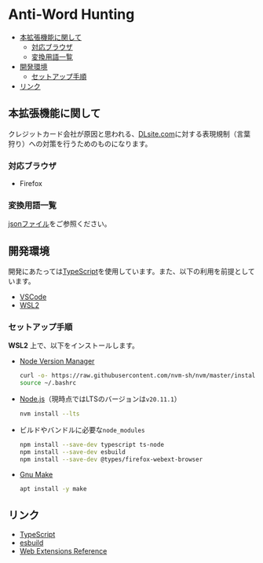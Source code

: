 # Anti-Word Hunting <!-- omit in toc -->

- [本拡張機能に関して](#本拡張機能に関して)
  - [対応ブラウザ](#対応ブラウザ)
  - [変換用語一覧](#変換用語一覧)
- [開発環境](#開発環境)
  - [セットアップ手順](#セットアップ手順)
- [リンク](#リンク)

## 本拡張機能に関して

クレジットカード会社が原因と思われる、[DLsite.com](https://www.dlsite.com/index.html)に対する表現規制（言葉狩り）への対策を行うためのものになります。

### 対応ブラウザ

- Firefox

### 変換用語一覧

[jsonファイル](./assets/genre-word-conversion-map.json)をご参照ください。

## 開発環境

開発にあたっては[TypeScript](https://www.typescriptlang.org/)を使用しています。また、以下の利用を前提としています。

- [VSCode](https://code.visualstudio.com/)
- [WSL2](https://learn.microsoft.com/en-us/windows/wsl/install)

### セットアップ手順

**WSL2** 上で、以下をインストールします。

- [Node Version Manager](https://github.com/nvm-sh/nvm)

    ```sh
    curl -o- https://raw.githubusercontent.com/nvm-sh/nvm/master/install.sh | bash
    source ~/.bashrc
    ```

- [Node.js](https://nodejs.org/en)（現時点ではLTSのバージョンは`v20.11.1`）

    ```sh
    nvm install --lts
    ```

- ビルドやバンドルに必要な`node_modules`

    ```sh
    npm install --save-dev typescript ts-node
    npm install --save-dev esbuild
    npm install --save-dev @types/firefox-webext-browser
    ```

- [Gnu Make](https://www.gnu.org/software/make/)

    ```sh
    apt install -y make
    ```

## リンク

- [TypeScript](https://www.typescriptlang.org/)
- [esbuild](https://esbuild.github.io/)
- [Web Extensions Reference](https://developer.mozilla.org/en-US/docs/Mozilla/Add-ons/WebExtensions)
